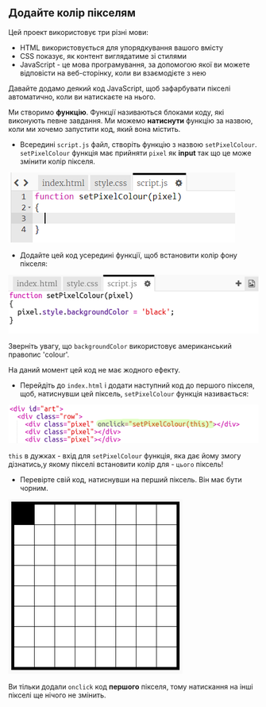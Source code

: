 ## Додайте колір пікселям

Цей проект використовує три різні мови:

+ HTML використовується для упорядкування вашого вмісту
+ CSS показує, як контент виглядатиме зі стилями
+ JavaScript - це мова програмування, за допомогою якої ви можете відповісти на веб-сторінку, коли ви взаємодієте з нею

Давайте додамо деякий код JavaScript, щоб зафарбувати пікселі автоматично, коли ви натискаєте на нього.

Ми створимо **функцію**. Функції називаються блоками коду, які виконують певне завдання. Ми можемо **натиснути** функцію за назвою, коли ми хочемо запустити код, який вона містить.

+ Всередині `script.js` файл, створіть функцію з назвою `setPixelColour`. `setPixelColour` функція має прийняти `pixel` як **input** так що це може змінити колір пікселя.

![Визначити функцію](images/create-function.png)

+ Додайте цей код усередині функції, щоб встановити колір фону пікселя:

![знімок екрану](images/pixel-art-set-pixel-colour.png)

Зверніть увагу, що `backgroundColor` використовує американський правопис 'colour'.

На даний момент цей код не має жодного ефекту.

+ Перейдіть до `index.html` і додати наступний код до першого пікселя, щоб, натиснувши цей піксель, `setPixelColour` функція називається:

![знімок екрану](images/pixel-art-onclick.png)

`this` в дужках - вхід для `setPixelColour` функція, яка дає йому змогу дізнатись,у якому пікселі встановити колір для - `цього` піксель!

+ Перевірте свій код, натиснувши на перший піксель. Він має бути чорним.

![знімок екрану](images/pixel-art-black.png)

Ви тільки додали `onclick` код **першого** пікселя, тому натискання на інші пікселі ще нічого не змінить.